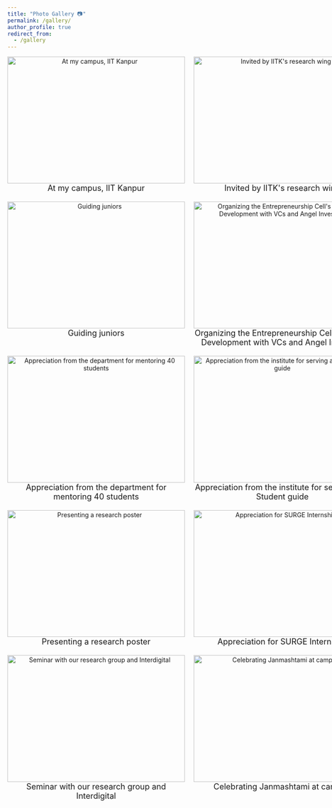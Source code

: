```yaml
---
title: "Photo Gallery 📷"
permalink: /gallery/
author_profile: true
redirect_from:
  - /gallery
---
```


<div style="display: grid; grid-template-columns: repeat(2, 1fr); gap: 20px;">

  <div style="text-align: center;">
    <img src="https://mbh1234.github.io/keerthana.github.io/images/gate.png" width="400px" height="286px" alt="At my campus, IIT Kanpur">
    <br>
    <span style="font-size: 18px;">
      <a href="YOUR_LINK_HERE" style="text-decoration: none; color: inherit;">At my campus, IIT Kanpur</a>
    </span>
  </div>

  <div style="text-align: center;">
    <img src="https://mbh1234.github.io/keerthana.github.io/images/anc_invite.png" width="400px" height="286px" alt="Invited by IITK's research wing">
    <br>
    <span style="font-size: 18px;">
      <a href="YOUR_LINK_HERE" style="text-decoration: none; color: inherit;">Invited by IITK's research wing</a>
    </span>
  </div>

  <div style="text-align: center;">
    <img src="https://mbh1234.github.io/keerthana.github.io/images/speech.png" width="400px" height="286px" alt="Guiding juniors">
    <br>
    <span style="font-size: 18px;">
      <a href="YOUR_LINK_HERE" style="text-decoration: none; color: inherit;">Guiding juniors</a>
    </span>
  </div>

  <div style="text-align: center;">
    <img src="https://mbh1234.github.io/keerthana.github.io/images/ecell.png" width="400px" height="286px" alt="Organizing the Entrepreneurship Cell's Startup Development with VCs and Angel Investors">
    <br>
    <span style="font-size: 18px;">
      <a href="YOUR_LINK_HERE" style="text-decoration: none; color: inherit;">Organizing the Entrepreneurship Cell's Startup Development with VCs and Angel Investors</a>
    </span>
  </div>

  <div style="text-align: center;">
    <img src="https://mbh1234.github.io/keerthana.github.io/images/eea.png" width="400px" height="286px" alt="Appreciation from the department for mentoring 40 students">
    <br>
    <span style="font-size: 18px;">
      <a href="YOUR_LINK_HERE" style="text-decoration: none; color: inherit;">Appreciation from the department for mentoring 40 students</a>
    </span>
  </div>

  <div style="text-align: center;">
    <img src="https://mbh1234.github.io/keerthana.github.io/images/sg.png" width="400px" height="286px" alt="Appreciation from the institute for serving as a Student guide">
    <br>
    <span style="font-size: 18px;">
      <a href="YOUR_LINK_HERE" style="text-decoration: none; color: inherit;">Appreciation from the institute for serving as a Student guide</a>
    </span>
  </div>

  <div style="text-align: center;">
    <img src="https://mbh1234.github.io/keerthana.github.io/images/poster.png" width="400px" height="286px" alt="Presenting a research poster">
    <br>
    <span style="font-size: 18px;">
      <a href="YOUR_LINK_HERE" style="text-decoration: none; color: inherit;">Presenting a research poster</a>
    </span>
  </div>

  <div style="text-align: center;">
    <img src="https://mbh1234.github.io/keerthana.github.io/images/surge_cert.png" width="400px" height="286px" alt="Appreciation for SURGE Internship">
    <br>
    <span style="font-size: 18px;">
      <a href="YOUR_LINK_HERE" style="text-decoration: none; color: inherit;">Appreciation for SURGE Internship</a>
    </span>
  </div>

  <div style="text-align: center;">
    <img src="https://mbh1234.github.io/keerthana.github.io/images/interdigital.png" width="400px" height="286px" alt="Seminar with our research group and Interdigital">
    <br>
    <span style="font-size: 18px;">
      <a href="YOUR_LINK_HERE" style="text-decoration: none; color: inherit;">Seminar with our research group and Interdigital</a>
    </span>
  </div>

  <div style="text-align: center;">
    <img src="https://mbh1234.github.io/keerthana.github.io/images/krishna.png" width="400px" height="286px" alt="Celebrating Janmashtami at campus">
    <br>
    <span style="font-size: 18px;">
      <a href="YOUR_LINK_HERE" style="text-decoration: none; color: inherit;">Celebrating Janmashtami at campus</a>
    </span>
  </div>

</div>

